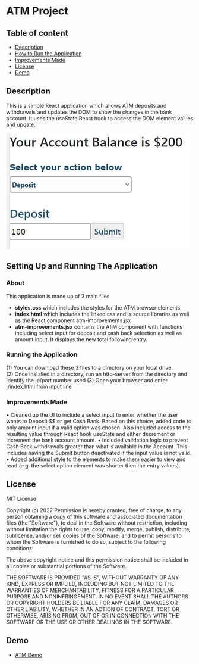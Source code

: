 # ATM Project

## Table of content

- [Description](#description)
- [How to Run the Application](#about)
- [Improvements Made](#improvements)
- [License](#license)
- [Demo](#demo)

## Description
This is a simple React application which allows ATM deposits and withdrawals and updates the DOM to show the changes in the bank account.  It uses the useState React hook to access the DOM element values and update.

<img src="./assets/atm.jpg">

## Setting Up and Running The Application

### About
This application is made up of 3 main files
  - <b>styles.css</b> which includes the styles for the ATM browser elements
  - <b>index.html</b> which includes the linked css and js source libraries as well as the React component atm-improvements.jsx
  - <b>atm-improvements.jsx</b> contains the ATM component with functions including select input for deposit and cash back selection as well as amount input.  It displays the new total following entry.

### Running the Application
 (1) You can download these 3 files to a directory on your local drive.  
 (2) Once installed in a directory, run an http-server from the directory and identify the ip/port number used
 (3) Open your browser and enter <ip>:<port>/index.html from input line
 
### Improvements Made
•	 Cleaned up the UI to include a select input to enter whether the user wants to Deposit $$ or get Cash Back.   Based on this choice, added code to only amount input if a valid option was chosen.  Also included access to the resulting value through React hook useState and either decrement or increment the bank account amount.
•	 Included validation logic to prevent Cash Back withdrawals greater than what is available in the Account.  This includes having the Submit button deactivated if the input value is not valid.
•	 Added additional style to the elements to make them easier to view and read (e.g. the select option element was shorter then the entry values).

## License

MIT License

Copyright (c) 2022
Permission is hereby granted, free of charge, to any person obtaining a copy of this software and associated documentation files (the "Software"), to deal in the Software without restriction, including without limitation the rights to use, copy, modify, merge, publish, distribute, sublicense, and/or sell copies of the Software, and to permit persons to whom the Software is furnished to do so, subject to the following conditions:

The above copyright notice and this permission notice shall be included in all copies or substantial portions of the Software.

THE SOFTWARE IS PROVIDED "AS IS", WITHOUT WARRANTY OF ANY KIND, EXPRESS OR IMPLIED, INCLUDING BUT NOT LIMITED TO THE WARRANTIES OF MERCHANTABILITY, FITNESS FOR A PARTICULAR PURPOSE AND NONINFRINGEMENT. IN NO EVENT SHALL THE AUTHORS OR COPYRIGHT HOLDERS BE LIABLE FOR ANY CLAIM, DAMAGES OR OTHER LIABILITY, WHETHER IN AN ACTION OF CONTRACT, TORT OR OTHERWISE, ARISING FROM, OUT OF OR IN CONNECTION WITH THE SOFTWARE OR THE USE OR OTHER DEALINGS IN THE SOFTWARE.


## Demo

* [ATM Demo](https://pamelaarcher.github.io/atm)

